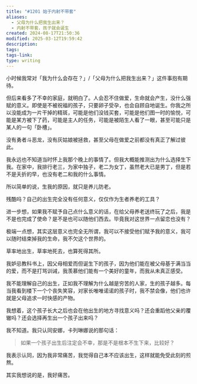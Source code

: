 ```yaml
---
title: "#1201 始于内射不带套"
aliases:
  - 父母为什么把我生出来？
  - 内射不带套，孩子就会诞生
created: 2024-08-17T21:50:36
modified: 2025-03-12T19:59:42
description: 
tags: 
tags-link: 
type: writing
---
```


小时候我常对「我为什么会存在？」/「父母为什么把我生出来？」这件事抱有期待。

但后来看多了不幸的家庭，就明白了。人会忍不住做爱，生命就会产生，没什么强赋的意义。即使是不被祝福的孩子，只要卵子受孕，也会自顾自地诞生。你我之所以没能成为一片干掉的精斑，可能是他们没钱买套，可能是他们图一时的愉悦，可能是某方被下了药，可能是主人的任务，可能是被陌生人看了一眼，甚至可能只是某人的一句「卧槽」。

没有勇者斗恶龙，没有灰姑娘被拯救，甚至父母在做爱之前都没有真正了解过彼此。

我永远也不知道当时怀上我那个晚上的事情了。但我大概能推测出为什么选择生下我。在家中，我排行老三，为家中独子，老二为女丁，虽然老大已是男丁，但是若不是夭折的早，也没有老二和我的什么事情。

所以简单的说，生我的原因，就只是养儿防老。

残酷吗？自己的出生完全没有任何意义，仅仅作为生者养老的工具？

进一步想，如果我不赋予自己点什么意义的话，在给父母养老送终玩了之后，我是不是也完成了使命？是不是也可以随他们西去。毕竟我对这世界一点留恋也没有？

极端一点想，其实这层意义也完全无所谓，我可以不接受他们赋予我的意义，我可以随时结束掉我的生命，我不欠这个世界的。

草率地出生，草率地死去，也算死得其所。

我妒忌教科书上，因父母相爱而但诞生下的孩子，因为他们能在被父母基于满当当的爱，而不是打骂训诫，我羡慕他们能有一个美好的童年，而我从未真正感受。

我不能理解自己的出生，正如我不理解为什么越是穷苦的人家，生的孩子越多。每当我看到楼下一个个丧失笑容，对家长唯唯诺诺的孩子时，我不禁会像，他们也许就是父母追求一时快感的产物。

我想着，这个孩子长大之后也会在他出生的地方寻找意义吗？还会重蹈他父亲的覆辙吗？还会选择再生出一个孩子出来吗？

我不知道。我只认同安娜，卡列琳娜说的那句话：

> 如果一个孩子出生后注定会不幸，那是不是根本不生下来，比较好？

我表示认同，因为我非常痛苦，我觉得自己本不应该出生，这样就能免受此刻的煎熬。

其实我想说的是，我好痛苦。

